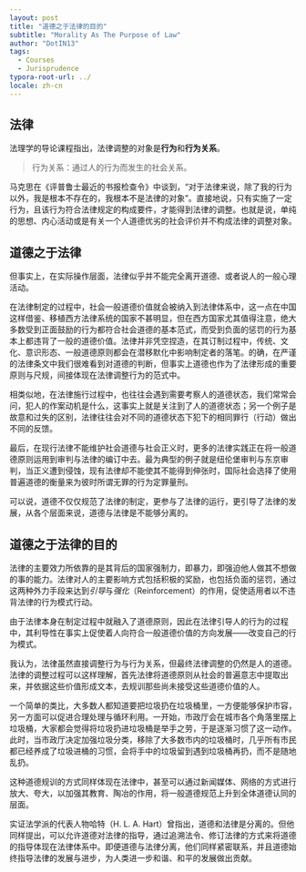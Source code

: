 ```yaml
---
layout: post
title: "道德之于法律的目的"
subtitle: "Morality As The Purpose of Law"
author: "DotIN13"
tags:
  - Courses
  - Jurisprudence
typora-root-url: ../
locale: zh-cn
---
```


## 法律

法理学的导论课程指出，法律调整的对象是**行为**和**行为关系**。

> 行为关系：通过人的行为而发生的社会关系。

马克思在《评普鲁士最近的书报检查令》中谈到，“对于法律来说，除了我的行为以外，我是根本不存在的，我根本不是法律的对象”。直接地说，只有实施了一定行为，且该行为符合法律规定的构成要件，才能得到法律的调整。也就是说，单纯的思想、内心活动或是有关一个人道德优劣的社会评价并不构成法律的调整对象。

## 道德之于法律

但事实上，在实际操作层面，法律似乎并不能完全离开道德、或者说人的一般心理活动。

在法律制定的过程中，社会一般道德价值就会被纳入到法律体系中，这一点在中国这样借鉴、移植西方法律系统的国家不甚明显，但在西方国家尤其值得注意，绝大多数受到正面鼓励的行为都符合社会道德的基本范式，而受到负面的惩罚的行为基本上都违背了一般的道德价值。法律并非凭空捏造，在其订制过程中，传统、文化、意识形态、一般道德原则都会在潜移默化中影响制定者的落笔。的确，在严谨的法律条文中我们很难看到对道德的判断，但事实上道德也作为了法律形成的重要原则与尺规，间接体现在法律调整行为的范式中。

相类似地，在法律施行过程中，也往往会遇到需要考察人的道德状态，我们常常会问，犯人的作案动机是什么，这事实上就是关注到了人的道德状态；另一个例子是故意和过失的区别，法律往往会对不同的道德状态下犯下的相同罪行（行动）做出不同的反馈。

最后，在现行法律不能维护社会道德与社会正义时，更多的法律实践正在将一般道德原则运用到审判与法律的编订中去。最为典型的例子就是纽伦堡审判与东京审判，当正义遭到侵蚀，现有法律却不能使其不能得到伸张时，国际社会选择了使用普遍道德的衡量来为彼时所谓无罪的行为定罪量刑。

可以说，道德不仅仅规范了法律的制定，更参与了法律的运行，更引导了法律的发展，从各个层面来说，道德与法律是不能够分离的。

## 道德之于法律的目的

法律的主要效力所依靠的是其背后的国家强制力，即暴力，即强迫他人做其不想做的事的能力。法律对人的主要影响方式包括积极的奖励，也包括负面的惩罚，通过这两种外力手段来达到*引导*与*强化*（Reinforcement）的作用，促使适用者以不违背法律的行为模式行动。

由于法律本身在制定过程中就融入了道德原则，因此在法律引导人的行为的过程中，其利导性在事实上促使着人向符合一般道德价值的方向发展——改变自己的行为模式。

我认为，法律虽然直接调整行为与行为关系，但最终法律调整的仍然是人的道德。法律的调整过程可以这样理解，首先法律将道德原则从社会的普遍意志中提取出来，并依据这些价值形成文本，去规训那些尚未接受这些道德价值的人。

一个简单的类比，大多数人都知道要把垃圾扔在垃圾桶里，一方便能够保护市容，另一方面可以促进合理处理与循环利用。一开始，市政厅会在城市各个角落里摆上垃圾桶，大家都会觉得将垃圾扔进垃圾桶是举手之劳，于是逐渐习惯了这一动作。此时，当市政厅决定加强垃圾分类，移除了大多数市内的垃圾桶时，几乎所有市民都已经养成了垃圾进桶的习惯，会将手中的垃圾留到遇到垃圾桶再扔，而不是随地乱扔。

这种道德规训的方式同样体现在法律中，甚至可以通过新闻媒体、网络的方式进行放大、夸大，以加强其教育、陶冶的作用，将一般道德规范上升到全体道德认同的层面。

实证法学派的代表人物哈特（H. L. A. Hart）曾指出，道德和法律是分离的。但他同样提出，可以允许道德对法律的指导，通过追溯法令、修订法律的方式来将道德的指导体现在法律体系中。即便道德与法律分离，他们同样紧密联系，并且道德始终指导法律的发展与进步，为人类进一步和谐、和平的发展做出贡献。